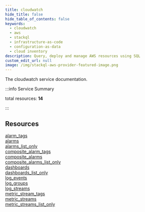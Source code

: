```yaml
---
title: cloudwatch
hide_title: false
hide_table_of_contents: false
keywords:
  - cloudwatch
  - aws
  - stackql
  - infrastructure-as-code
  - configuration-as-data
  - cloud inventory
description: Query, deploy and manage AWS resources using SQL
custom_edit_url: null
image: /img/stackql-aws-provider-featured-image.png
---
```


The cloudwatch service documentation.

:::info Service Summary

<div class="row">
<div class="providerDocColumn">
<span>total resources:&nbsp;<b>14</b></span><br />
</div>
</div>

:::

## Resources
<div class="row">
<div class="providerDocColumn">
<a href="/services/cloudwatch/alarm_tags/">alarm_tags</a><br />
<a href="/services/cloudwatch/alarms/">alarms</a><br />
<a href="/services/cloudwatch/alarms_list_only/">alarms_list_only</a><br />
<a href="/services/cloudwatch/composite_alarm_tags/">composite_alarm_tags</a><br />
<a href="/services/cloudwatch/composite_alarms/">composite_alarms</a><br />
<a href="/services/cloudwatch/composite_alarms_list_only/">composite_alarms_list_only</a><br />
<a href="/services/cloudwatch/dashboards/">dashboards</a>
</div>
<div class="providerDocColumn">
<a href="/services/cloudwatch/dashboards_list_only/">dashboards_list_only</a><br />
<a href="/services/cloudwatch/log_events/">log_events</a><br />
<a href="/services/cloudwatch/log_groups/">log_groups</a><br />
<a href="/services/cloudwatch/log_streams/">log_streams</a><br />
<a href="/services/cloudwatch/metric_stream_tags/">metric_stream_tags</a><br />
<a href="/services/cloudwatch/metric_streams/">metric_streams</a><br />
<a href="/services/cloudwatch/metric_streams_list_only/">metric_streams_list_only</a>
</div>
</div>